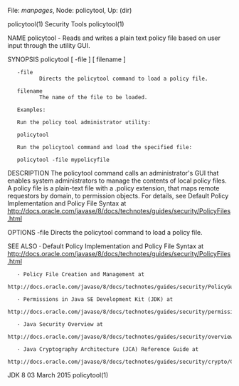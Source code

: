 File: *manpages*,  Node: policytool,  Up: (dir)

policytool(1)                   Security Tools                   policytool(1)



NAME
       policytool - Reads and writes a plain text policy file based on user
       input through the utility GUI.

SYNOPSIS
       policytool [ -file ] [ filename ]


       -file
              Directs the policytool command to load a policy file.

       filename
              The name of the file to be loaded.

       Examples:

       Run the policy tool administrator utility:

       policytool

       Run the policytool command and load the specified file:

       policytool -file mypolicyfile


DESCRIPTION
       The policytool command calls an administrator's GUI that enables system
       administrators to manage the contents of local policy files. A policy
       file is a plain-text file with a .policy extension, that maps remote
       requestors by domain, to permission objects. For details, see Default
       Policy Implementation and Policy File Syntax at
       http://docs.oracle.com/javase/8/docs/technotes/guides/security/PolicyFiles.html

OPTIONS
       -file
              Directs the policytool command to load a policy file.

SEE ALSO
       · Default Policy Implementation and Policy File Syntax at
         http://docs.oracle.com/javase/8/docs/technotes/guides/security/PolicyFiles.html

       · Policy File Creation and Management at
         http://docs.oracle.com/javase/8/docs/technotes/guides/security/PolicyGuide.html

       · Permissions in Java SE Development Kit (JDK) at
         http://docs.oracle.com/javase/8/docs/technotes/guides/security/permissions.html

       · Java Security Overview at
         http://docs.oracle.com/javase/8/docs/technotes/guides/security/overview/jsoverview.html

       · Java Cryptography Architecture (JCA) Reference Guide at
         http://docs.oracle.com/javase/8/docs/technotes/guides/security/crypto/CryptoSpec.html



JDK 8                            03 March 2015                   policytool(1)
